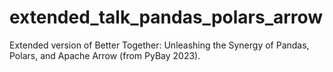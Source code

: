 # extended_talk_pandas_polars_arrow
Extended version of Better Together: Unleashing the Synergy of Pandas, Polars, and Apache Arrow (from PyBay 2023).
